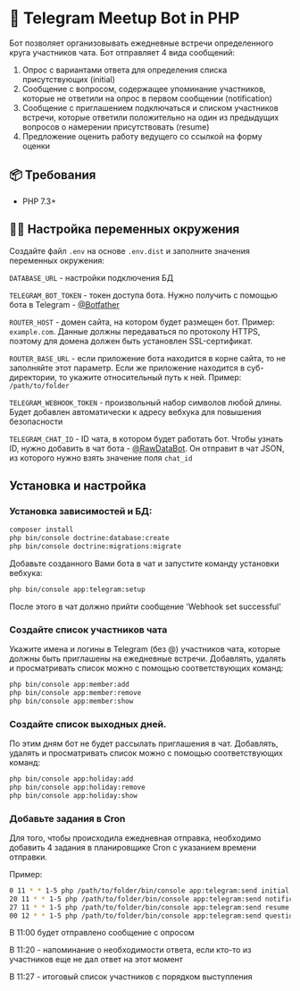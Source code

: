 # 🤖 Telegram Meetup Bot in PHP

Бот позволяет организовывать ежедневные встречи определенного круга участников чата. Бот отправляет 4 вида сообщений:
1. Опрос с вариантами ответа для определения списка присутствующих (initial)
2. Сообщение с вопросом, содержащее упоминание участников, которые не ответили на опрос в первом сообщении (notification)
3. Сообщение с приглашением подключаться и списком участников встречи, которые ответили положительно на один из предыдущих вопросов о намерении присутствовать (resume)
4. Предложение оценить работу ведущего со ссылкой на форму оценки

## 📦 Требования

* PHP 7.3+

## 👩‍💻 Настройка переменных окружения

Создайте файл `.env` на основе `.env.dist` и заполните значения переменных окружения:

`DATABASE_URL` - настройки подключения БД

`TELEGRAM_BOT_TOKEN` - токен доступа бота. Нужно получить с помощью бота в Telegram - [@Botfather](https://t.me/botfather)

`ROUTER_HOST` - домен сайта, на котором будет размещен бот. Пример: `example.com`. Данные должны передаваться по протоколу HTTPS, поэтому для домена должен быть установлен SSL-сертификат.

`ROUTER_BASE_URL` - если приложение бота находится в корне сайта, то не заполняйте этот параметр. Если же приложение находится в суб-директории, то укажите относительный путь к ней. Пример: `/path/to/folder`

`TELEGRAM_WEBHOOK_TOKEN` - произвольный набор символов любой длины. Будет добавлен автоматически к адресу вебхука для повышения безопасности

`TELEGRAM_CHAT_ID` - ID чата, в котором будет работать бот. Чтобы узнать ID, нужно добавить в чат бота - [@RawDataBot](https://t.me/RawDataBot). Он отправит в чат JSON, из которого нужно взять значение поля `chat_id`

## Установка и настройка

### Установка зависимостей и БД:

```bash
composer install
php bin/console doctrine:database:create
php bin/console doctrine:migrations:migrate
```

Добавьте созданного Вами бота в чат и запустите команду установки вебхука:
```bash
php bin/console app:telegram:setup
```
После этого в чат должно прийти сообщение 'Webhook set successful'

### Создайте список участников чата 
Укажите имена и логины в Telegram (без @) участников чата, которые должны быть приглашены на ежедневные встречи. Добавлять, удалять и просматривать список можно с помощью соответствующих команд:
```bash
php bin/console app:member:add
php bin/console app:member:remove
php bin/console app:member:show
```
### Создайте список выходных дней. 
По этим дням бот не будет рассылать приглашения в чат. Добавлять, удалять и просматривать список можно с помощью соответствующих команд:
```bash
php bin/console app:holiday:add
php bin/console app:holiday:remove
php bin/console app:holiday:show
```
### Добавьте задания в Cron
Для того, чтобы происходила ежедневная отправка, необходимо добавить 4 задания в планировщике Cron с указанием времени отправки.

Пример:
```bash
0 11 * * 1-5 php /path/to/folder/bin/console app:telegram:send initial
20 11 * * 1-5 php /path/to/folder/bin/console app:telegram:send notification
27 11 * * 1-5 php /path/to/folder/bin/console app:telegram:send resume
00 12 * * 1-5 php /path/to/folder/bin/console app:telegram:send questionnaire
```
В 11:00 будет отправлено сообщение с опросом

В 11:20 - напоминание о необходимости ответа, если кто-то из участников еще не дал ответ на этот момент

В 11:27 - итоговый список участников с порядком выступления